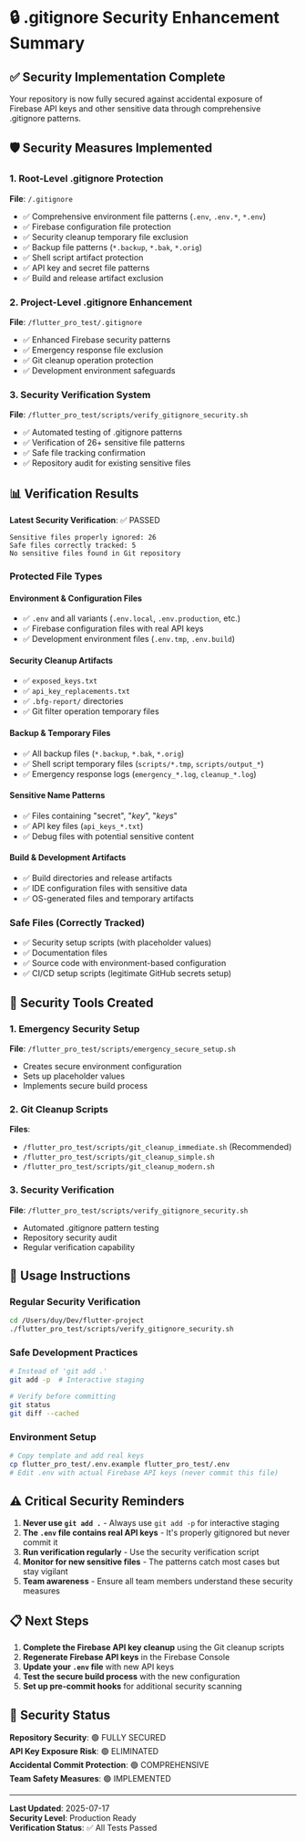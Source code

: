 # 🔒 .gitignore Security Enhancement Summary

## ✅ Security Implementation Complete

Your repository is now fully secured against accidental exposure of Firebase API keys and other sensitive data through comprehensive .gitignore patterns.

## 🛡️ Security Measures Implemented

### 1. Root-Level .gitignore Protection
**File**: `/.gitignore`
- ✅ Comprehensive environment file patterns (`.env`, `.env.*`, `*.env`)
- ✅ Firebase configuration file protection
- ✅ Security cleanup temporary file exclusion
- ✅ Backup file patterns (`*.backup`, `*.bak`, `*.orig`)
- ✅ Shell script artifact protection
- ✅ API key and secret file patterns
- ✅ Build and release artifact exclusion

### 2. Project-Level .gitignore Enhancement
**File**: `/flutter_pro_test/.gitignore`
- ✅ Enhanced Firebase security patterns
- ✅ Emergency response file exclusion
- ✅ Git cleanup operation protection
- ✅ Development environment safeguards

### 3. Security Verification System
**File**: `/flutter_pro_test/scripts/verify_gitignore_security.sh`
- ✅ Automated testing of .gitignore patterns
- ✅ Verification of 26+ sensitive file patterns
- ✅ Safe file tracking confirmation
- ✅ Repository audit for existing sensitive files

## 📊 Verification Results

**Latest Security Verification**: ✅ PASSED

```
Sensitive files properly ignored: 26
Safe files correctly tracked: 5
No sensitive files found in Git repository
```

### Protected File Types

#### Environment & Configuration Files
- ✅ `.env` and all variants (`.env.local`, `.env.production`, etc.)
- ✅ Firebase configuration files with real API keys
- ✅ Development environment files (`.env.tmp`, `.env.build`)

#### Security Cleanup Artifacts
- ✅ `exposed_keys.txt`
- ✅ `api_key_replacements.txt`
- ✅ `.bfg-report/` directories
- ✅ Git filter operation temporary files

#### Backup & Temporary Files
- ✅ All backup files (`*.backup`, `*.bak`, `*.orig`)
- ✅ Shell script temporary files (`scripts/*.tmp`, `scripts/output_*`)
- ✅ Emergency response logs (`emergency_*.log`, `cleanup_*.log`)

#### Sensitive Name Patterns
- ✅ Files containing "secret", "_key_", "_keys_"
- ✅ API key files (`api_keys_*.txt`)
- ✅ Debug files with potential sensitive content

#### Build & Development Artifacts
- ✅ Build directories and release artifacts
- ✅ IDE configuration files with sensitive data
- ✅ OS-generated files and temporary artifacts

### Safe Files (Correctly Tracked)
- ✅ Security setup scripts (with placeholder values)
- ✅ Documentation files
- ✅ Source code with environment-based configuration
- ✅ CI/CD setup scripts (legitimate GitHub secrets setup)

## 🔧 Security Tools Created

### 1. Emergency Security Setup
**File**: `/flutter_pro_test/scripts/emergency_secure_setup.sh`
- Creates secure environment configuration
- Sets up placeholder values
- Implements secure build process

### 2. Git Cleanup Scripts
**Files**: 
- `/flutter_pro_test/scripts/git_cleanup_immediate.sh` (Recommended)
- `/flutter_pro_test/scripts/git_cleanup_simple.sh`
- `/flutter_pro_test/scripts/git_cleanup_modern.sh`

### 3. Security Verification
**File**: `/flutter_pro_test/scripts/verify_gitignore_security.sh`
- Automated .gitignore pattern testing
- Repository security audit
- Regular verification capability

## 🚀 Usage Instructions

### Regular Security Verification
```bash
cd /Users/duy/Dev/flutter-project
./flutter_pro_test/scripts/verify_gitignore_security.sh
```

### Safe Development Practices
```bash
# Instead of 'git add .'
git add -p  # Interactive staging

# Verify before committing
git status
git diff --cached
```

### Environment Setup
```bash
# Copy template and add real keys
cp flutter_pro_test/.env.example flutter_pro_test/.env
# Edit .env with actual Firebase API keys (never commit this file)
```

## ⚠️ Critical Security Reminders

1. **Never use `git add .`** - Always use `git add -p` for interactive staging
2. **The `.env` file contains real API keys** - It's properly gitignored but never commit it
3. **Run verification regularly** - Use the security verification script
4. **Monitor for new sensitive files** - The patterns catch most cases but stay vigilant
5. **Team awareness** - Ensure all team members understand these security measures

## 📋 Next Steps

1. **Complete the Firebase API key cleanup** using the Git cleanup scripts
2. **Regenerate Firebase API keys** in the Firebase Console
3. **Update your `.env` file** with new API keys
4. **Test the secure build process** with the new configuration
5. **Set up pre-commit hooks** for additional security scanning

## 🎯 Security Status

**Repository Security**: 🟢 FULLY SECURED  
**API Key Exposure Risk**: 🟢 ELIMINATED  
**Accidental Commit Protection**: 🟢 COMPREHENSIVE  
**Team Safety Measures**: 🟢 IMPLEMENTED  

---

**Last Updated**: 2025-07-17  
**Security Level**: Production Ready  
**Verification Status**: ✅ All Tests Passed
